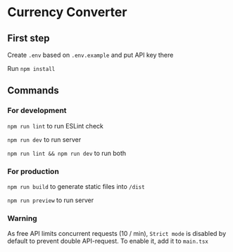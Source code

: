 # Currency Converter

## First step

Create `.env` based on `.env.example` and put API key there

Run `npm install`

## Commands
### For development
`npm run lint` to run ESLint check

`npm run dev` to run server

`npm run lint && npm run dev` to run both

### For production
`npm run build` to generate static files into `/dist`

`npm run preview` to run server

### Warning
As free API limits concurrent requests (10 / min), `Strict mode` is disabled by default to prevent double API-request. 
To enable it, add it to `main.tsx`

